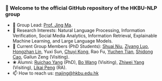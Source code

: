 ### 👋 Welcome to the official GitHub repository of the HKBU-NLP group
- 🔭 Group Lead: [Prof. Jing Ma](https://majingcuhk.github.io/).
- 💞️ Research Interests: Natural Language Processing, Information Verification, Social Media Analytics, Information Retrieval, Explainable Machine Learning, and Large Language Models.
- 🌱 Current Group Members (PhD Students): [Shuai Niu](https://scholar.google.com/citations?user=lIpm3nEAAAAJ), [Ziyang Luo](https://scholar.google.com/citations?user=VI8NeJEAAAAJ), [Hongzhan Lin](https://scholar.google.com/citations?user=hOF1SLoAAAAJ), Yuxi Sun, [Chuyi Kong](https://scholar.google.com/citations?user=w5vcgWYAAAAJ), Rao Fu, [Yuchen Tian](https://scholar.google.com/citations?user=yfcxbMcAAAAJ), [Shidong Cao](https://scholar.google.com/citations?user=v-c_vTsAAAAJ&hl=zh-CN&oi=ao), Gailun Zeng (Visiting).
- ❀ Alumni: [Ruichao Yang](https://scholar.google.com/citations?user=DI3rqUAAAAAJ) (PhD), [Bo Wang](https://scholar.google.com/citations?user=AwFj_u8AAAAJ) (Visiting), [Zhiwei Yang](https://scholar.google.com/citations?user=SmOi-WYAAAAJ) (Visiting), [Likai Peng](https://scholar.google.com/citations?user=vDF_3dIAAAAJ) (RA).
- 📫 How to reach us: majing@hkbu.edu.hk

<!---
HKBUNLP/HKBUNLP is a ✨ special ✨ repository because its `README.md` (this file) appears on your GitHub profile.
You can click the Preview link to take a look at your changes.
--->

